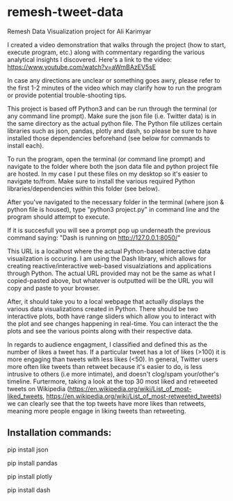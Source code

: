 # remesh-tweet-data
Remesh Data Visualization project for Ali Karimyar

I created a video demonstration that walks through the project (how to start, execute program, etc.) along with commentary regarding the various analytical insights I discovered. 
Here's a link to the video: https://www.youtube.com/watch?v=aWmBAzEV5sE 

In case any directions are unclear or something goes awry, please refer to the first 1-2 minutes of the video which may clarify how to run the program or provide potential trouble-shooting tips. 

This project is based off Python3 and can be run through the terminal (or any command line prompt). Make sure the json file (i.e. Twitter data) is in the same directory as the actual python file. The Python file utilizes certain libraries such as json, pandas, plotly and dash, so please be sure to have installed those dependencies beforehand (see below for commands to install each).

To run the program, open the terminal (or command line prompt) and navigate to the folder where both the json data file and python project file are hosted. In my case I put these files on my desktop so it's easier to navigate to/from. Make sure to install the various required Python libraries/dependencies within this folder (see below). 

After you've navigated to the necessary folder in the terminal (where json & python file is housed), type "python3 project.py" in command line and the program should attempt to execute. 

If it is succesfull you will see a prompt pop up underneath the previous command saying: "Dash is running on http://127.0.0.1:8050/"

This URL is a localhost where the actual Python-based interactive data visuailzation is occuring. I am using the Dash library, which allows for creating reactive/interactive web-based visualziations and applications through Python. The actual URL provided may not be the same as what I copied-pasted above, but whatever is outputted will be the URL you will copy and paste to your browser. 

After, it should take you to a local webpage that actually displays the various data visualizations created in Python. There should be two interactive plots, both have range sliders which allow you to interact with the plot and see changes happening in real-time. You can interact the the plots and see the various points along with their respective data. 

In regards to audience engagment, I classified and defined this as the number of likes a tweet has. If a particular tweet has a lot of likes (>100) it is more engaging than tweets with less likes (<50). In general, Twitter users more often like tweets than retweet because it's easier to do, is less intrusive to others (i.e more intimate), and doesn't clog/spam your/other's timeline. Furtermore, taking a look at the top 30 most liked and retweeted tweets on Wikipedia (https://en.wikipedia.org/wiki/List_of_most-liked_tweets, https://en.wikipedia.org/wiki/List_of_most-retweeted_tweets) we can clearly see that the top tweets have more likes than retweets, meaning more people engage in liking tweets than retweeting.   

## Installation commands:

pip install json 

pip install pandas

pip install plotly

pip install dash
